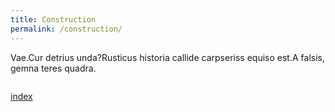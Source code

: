 ```yaml
---
title: Construction
permalink: /construction/
---
```

Vae.Cur detrius unda?Rusticus historia callide carpseriss equiso est.A falsis, gemna teres quadra.


```php

```

[index](/)
